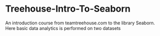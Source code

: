 # Treehouse-Intro-To-Seaborn
An introduction course from teamtreehouse.com to the library Seaborn. Here basic data analytics is performed on two datasets
